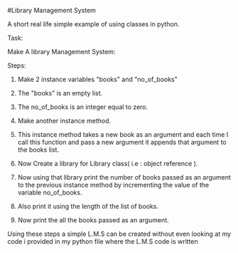 #Library Management System

A short real life simple example of using classes in python.

Task:

Make A library Management System:

Steps:

1. Make 2 instance variables "books" and "no_of_books"

2. The "books" is an empty list.

3. The no_of_books is an integer equal to zero.

4. Make another instance method.

5. This instance method takes a new book as an argument and each time I call this function
   and pass a new argument it appends that argument to the books list.

6. Now Create a library for Library class( i.e : object reference ).

7. Now using that library print the number of books passed as an argument to the previous instance
   method by incrementing the value of the variable no_of_books.

8. Also print it using the length of the list of books.

9. Now print the all the books passed as an argument.

Using these steps a simple L.M.S can be created without even looking at my code i provided in my python file where the L.M.S code is written
